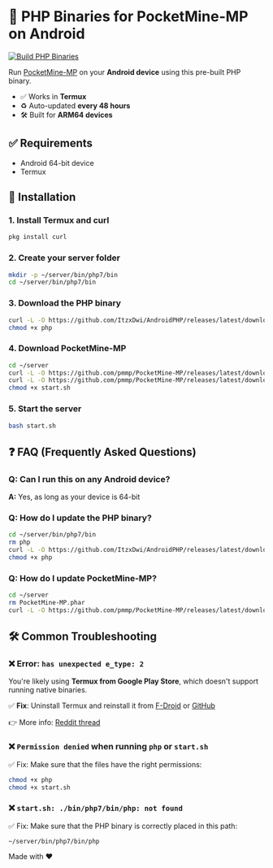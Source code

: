 # 🐘 PHP Binaries for PocketMine-MP on Android

[![Build PHP Binaries](https://github.com/ItzxDwi/AndroidPHP/actions/workflows/auto-trigger.yml/badge.svg)](https://github.com/ItzxDwi/AndroidPHP/actions/workflows/auto-trigger.yml)

Run [PocketMine-MP](https://github.com/pmmp/PocketMine-MP) on your **Android device** using this pre-built PHP binary.  
- ✅ Works in **Termux**  
- ♻️ Auto-updated **every 48 hours**  
- 🛠 Built for **ARM64 devices**

## ✅ Requirements

- Android 64-bit device  
- Termux

## 🚀 Installation

### 1. Install Termux and curl
```bash
pkg install curl
```

### 2. Create your server folder
```bash
mkdir -p ~/server/bin/php7/bin
cd ~/server/bin/php7/bin
```

### 3. Download the PHP binary
```bash
curl -L -O https://github.com/ItzxDwi/AndroidPHP/releases/latest/download/php
chmod +x php
```

### 4. Download PocketMine-MP
```bash
cd ~/server
curl -L -O https://github.com/pmmp/PocketMine-MP/releases/latest/download/PocketMine-MP.phar
curl -L -O https://github.com/pmmp/PocketMine-MP/releases/latest/download/start.sh
chmod +x start.sh
```

### 5. Start the server
```bash
bash start.sh
```

## ❓ FAQ (Frequently Asked Questions)

### Q: Can I run this on any Android device?
**A:** Yes, as long as your device is 64-bit

### Q: How do I update the PHP binary?
```bash
cd ~/server/bin/php7/bin
rm php
curl -L -O https://github.com/ItzxDwi/AndroidPHP/releases/latest/download/php
chmod +x php
```

### Q: How do I update PocketMine-MP?
```bash
cd ~/server
rm PocketMine-MP.phar
curl -L -O https://github.com/pmmp/PocketMine-MP/releases/latest/download/PocketMine-MP.phar
```

## 🛠 Common Troubleshooting

### ❌ Error: `has unexpected e_type: 2`
You're likely using **Termux from Google Play Store**, which doesn't support running native binaries.

✅ **Fix**:  Uninstall Termux and reinstall  it from [F-Droid](https://f-droid.org/en/packages/com.termux/) or [GitHub](https://github.com/termux/termux-app)

👉 More info:  [Reddit thread](https://www.reddit.com/r/termux/comments/1e05wjf/tried_to_execute_arm_assembly_on_s10/)

### ❌ `Permission denied` when running `php` or `start.sh`
✅ Fix:
Make sure that the files have the right permissions:
```bash
chmod +x php
chmod +x start.sh
```

### ❌ `start.sh: ./bin/php7/bin/php: not found`
✅ Fix:
Make sure that the PHP binary is correctly placed in this path:
```
~/server/bin/php7/bin/php
```

Made with ♥️
